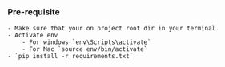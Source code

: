 ### Pre-requisite

    - Make sure that your on project root dir in your terminal.
    - Activate env
        - For windows `env\Scripts\activate`
        - For Mac `source env/bin/activate`
    - `pip install -r requirements.txt`

